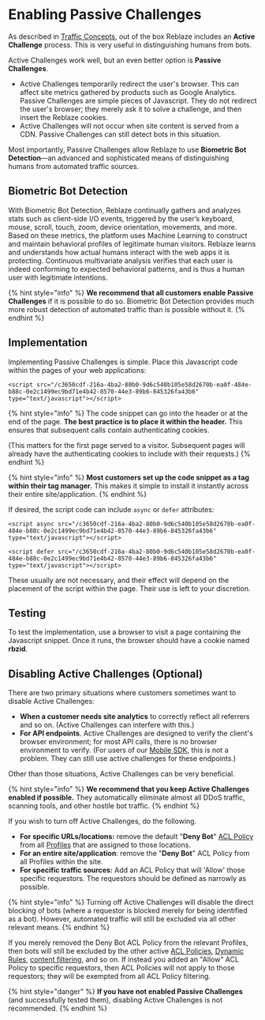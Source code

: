 # Enabling Passive Challenges

As described in [Traffic Concepts](../../product-walkthrough/reblaze-traffic/traffic-concepts.md), out of the box Reblaze includes an **Active Challenge** process. This is very useful in distinguishing humans from bots.

Active Challenges work well, but an even better option is **Passive Challenges**. 

* Active Challenges temporarily redirect the user's browser. This can affect site metrics gathered by products such as Google Analytics. Passive Challenges are simple pieces of Javascript. They do not redirect the user's browser; they merely ask it to solve a challenge, and then insert the Reblaze cookies.
* Active Challenges will not occur when site content is served from a CDN. Passive Challenges can still detect bots in this situation.

Most importantly, Passive Challenges allow Reblaze to use **Biometric Bot Detection**—an advanced and sophisticated means of distinguishing humans from automated traffic sources.

## Biometric Bot Detection

With Biometric Bot Detection, Reblaze continually gathers and analyzes stats such as client-side I/O events, triggered by the user’s keyboard, mouse, scroll, touch, zoom, device orientation, movements, and more. Based on these metrics, the platform uses Machine Learning to construct and maintain behavioral profiles of legitimate human visitors. Reblaze learns and understands how actual humans interact with the web apps it is protecting. Continuous multivariate analysis verifies that each user is indeed conforming to expected behavioral patterns, and is thus a human user with legitimate intentions.

{% hint style="info" %}
**We recommend that all customers enable Passive Challenges** if it is possible to do so. Biometric Bot Detection provides much more robust detection of automated traffic than is possible without it.
{% endhint %}

## Implementation

Implementing Passive Challenges is simple. Place this Javascript code within the pages of your web applications:

```text
<script src="/c3650cdf-216a-4ba2-80b0-9d6c540b105e58d2670b-ea0f-484e-b88c-0e2c1499ec9bd71e4b42-8570-44e3-89b6-845326fa43b6" type="text/javascript"></script>
```

{% hint style="info" %}
The code snippet can go into the header or at the end of the page. **The best practice is to place it within the header.** This ensures that subsequent calls contain authenticating cookies.

\(This matters for the first page served to a visitor. Subsequent pages will already have the authenticating cookies to include with their requests.\)
{% endhint %}

{% hint style="info" %}
**Most customers set up the code snippet as a tag within their tag manager.** This makes it simple to install it instantly across their entire site/application.
{% endhint %}

If desired, the script code can include `async` or `defer` attributes:

```text
<script async src="/c3650cdf-216a-4ba2-80b0-9d6c540b105e58d2670b-ea0f-484e-b88c-0e2c1499ec9bd71e4b42-8570-44e3-89b6-845326fa43b6" type="text/javascript"></script>
```

```text
<script defer src="/c3650cdf-216a-4ba2-80b0-9d6c540b105e58d2670b-ea0f-484e-b88c-0e2c1499ec9bd71e4b42-8570-44e3-89b6-845326fa43b6" type="text/javascript"></script>
```

These usually are not necessary, and their effect will depend on the placement of the script within the page. Their use is left to your discretion.

## Testing

To test the implementation, use a browser to visit a page containing the Javascript snippet. Once it runs, the browser should have a cookie named **rbzid**.

## Disabling Active Challenges \(Optional\)

There are two primary situations where customers sometimes want to disable Active Challenges:

* **When a customer needs site analytics** to correctly reflect all referrers and so on. \(Active Challenges can interfere with this.\)
* **For API endpoints**. Active Challenges are designed to verify the client's browser environment; for most API calls, there is no browser environment to verify. \(For users of our [Mobile SDK](../reblaze-api-1/mobile-sdk.md), this is not a problem. They can still use active challenges for these endpoints.\)

Other than those situations, Active Challenges can be very beneficial.

{% hint style="info" %}
**We recommend that you keep Active Challenges enabled if possible.** They automatically eliminate almost all DDoS traffic, scanning tools, and other hostile bot traffic.
{% endhint %}

If you wish to turn off Active Challenges, do the following.

* **For specific URLs/locations:** remove the default "**Deny Bot**" [ACL Policy](../../product-walkthrough/security/profiles/acl-policies.md) from all [Profiles](../../product-walkthrough/security/profiles/) that are assigned to those locations. 
* **For an entire site/application**: remove the "**Deny Bot**" ACL Policy from all Profiles within the site.
* **For specific traffic sources:** Add an ACL Policy that will 'Allow' those specific requestors. The requestors should be defined as narrowly as possible.

{% hint style="info" %}
Turning off Active Challenges will disable the direct blocking of bots \(where a requestor is blocked merely for being identified as a bot\). However, automated traffic will still be excluded via all other relevant means. 
{% endhint %}

If you merely removed the Deny Bot ACL Policy from the relevant Profiles, then bots will still be excluded by the other active [ACL Policies](../../product-walkthrough/security/profiles/acl-policies.md), [Dynamic Rules](../../product-walkthrough/security/dynamic-rules.md), [content filtering](../how-do-i.../filter-by-content.md), and so on. If instead you added an "Allow" ACL Policy to specific requestors, then ACL Policies will not apply to those requestors; they will be exempted from all ACL Policy filtering.

{% hint style="danger" %}
**If you have not enabled Passive Challenges** \(and successfully tested them\), disabling Active Challenges is not recommended.
{% endhint %}



